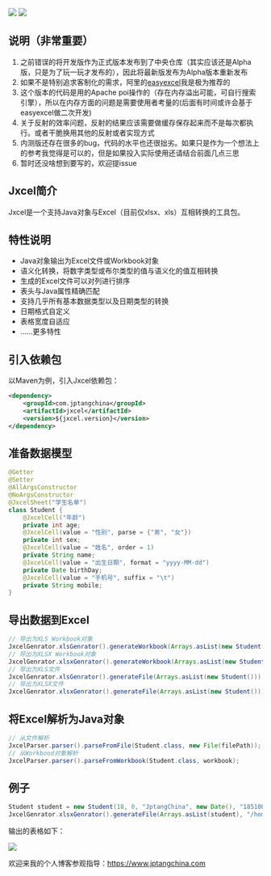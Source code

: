 [![](https://img.shields.io/badge/version-1.0.2--alpha1-orange.svg)](https://mvnrepository.com/artifact/com.jptangchina/jxcel/1.0.0 )
[![](https://img.shields.io/badge/license-MIT-brightgreen.svg)](https://mit-license.org )


## 说明（非常重要）
1. 之前错误的将开发版作为正式版本发布到了中央仓库（其实应该还是Alpha版，只是为了玩一玩才发布的），因此将最新版发布为Alpha版本重新发布
2. 如果不是特别追求客制化的需求，阿里的[easyexcel](https://github.com/alibaba/easyexcel)我是极为推荐的
3. 这个版本的代码是用的Apache poi操作的（存在内存溢出可能，可自行搜索引擎），所以在内存方面的问题是需要使用者考量的(后面有时间或许会基于easyexcel做二次开发)
4. 关于反射的效率问题，反射的结果应该需要做缓存保存起来而不是每次都执行。或者干脆换用其他的反射或者实现方式
5. 内测版还存在很多的bug，代码的水平也还很拙劣。如果只是作为一个想法上的参考我觉得是可以的，但是如果投入实际使用还请结合前面几点三思
6. 暂时还没啥想到要写的，欢迎提issue

## Jxcel简介
Jxcel是一个支持Java对象与Excel（目前仅xlsx、xls）互相转换的工具包。

## 特性说明
* Java对象输出为Excel文件或Workbook对象
* 语义化转换，将数字类型或布尔类型的值与语义化的值互相转换
* 生成的Excel文件可以对列进行排序
* 表头与Java属性精确匹配
* 支持几乎所有基本数据类型以及日期类型的转换
* 日期格式自定义
* 表格宽度自适应
* ......更多特性

## 引入依赖包
以Maven为例，引入Jxcel依赖包：
```xml
<dependency>
    <groupId>com.jptangchina</groupId>
    <artifactId>jxcel</artifactId>
    <version>${jxcel.version}</version>
</dependency>
```
## 准备数据模型
```java
@Getter
@Setter
@AllArgsConstructor
@NoArgsConstructor
@JxcelSheet("学生名单")
class Student {
    @JxcelCell("年龄")
    private int age;
    @JxcelCell(value = "性别", parse = {"男", "女"})
    private int sex;
    @JxcelCell(value = "姓名", order = 1)
    private String name;
    @JxcelCell(value = "出生日期", format = "yyyy-MM-dd")
    private Date birthDay;
    @JxcelCell(value = "手机号", suffix = "\t")
    private String mobile;
}
```
## 导出数据到Excel
```java
// 导出为XLS Workbook对象
JxcelGenrator.xlsGenrator().generateWorkbook(Arrays.asList(new Student()));
// 导出为XLSX Workbook对象
JxcelGenrator.xlsxGenrator().generateWorkbook(Arrays.asList(new Student()));
// 导出为XLS文件
JxcelGenrator.xlsGenrator().generateFile(Arrays.asList(new Student()));
// 导出为XLSX文件
JxcelGenrator.xlsxGenrator().generateFile(Arrays.asList(new Student()));
```
## 将Excel解析为Java对象
```java
// 从文件解析
JxcelParser.parser().parseFromFile(Student.class, new File(filePath));
// 从Workbood对象解析
JxcelParser.parser().parseFromWorkbook(Student.class, workbook);
```
## 例子
```java
Student student = new Student(18, 0, "JptangChina", new Date(), "18510010000");
JxcelGenrator.xlsxGenrator().generateFile(Arrays.asList(student), "/home/jptangchina/test.xlsx");
```
输出的表格如下：

![](https://s2.ax1x.com/2019/06/14/V4Zy8J.jpg)

欢迎来我的个人博客参观指导：https://www.jptangchina.com